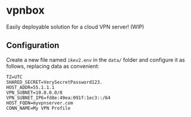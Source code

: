 # vpnbox
Easily deployable solution for a cloud VPN server! (WIP)

## Configuration
Create a new file named `ikev2.env` in the `data/` folder and configure it as follows, replacing data as convenient:

```
TZ=UTC
SHARED_SECRET=VerySecretPassword123.
HOST_ADDR=55.1.1.1
VPN_SUBNET=10.0.0.0/8
VPN_SUBNET_IP6=fd8e:49ea:091f:1ec3::/64
HOST_FQDN=myvpnserver.com
CONN_NAME=My VPN Profile
```
